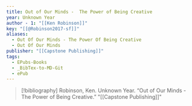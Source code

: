 ```yaml
---
title: Out of Our Minds -  The Power of Being Creative
year: Unknown Year
author - 1: "[[Ken Robinson]]"
key: "[[@Robinson2017-sf]]"
aliases:
  - Out Of Our Minds - The Power Of Being Creative
  - Out Of Our Minds
publisher: "[[Capstone Publishing]]"
tags:
  - EPubs-Books
  - _BibTex-to-MD-Git
  - ePub
---
```


> [!bibliography]
> Robinson, Ken. Unknown Year. “Out of Our Minds -  The Power of Being Creative.” "[[Capstone Publishing]]"
